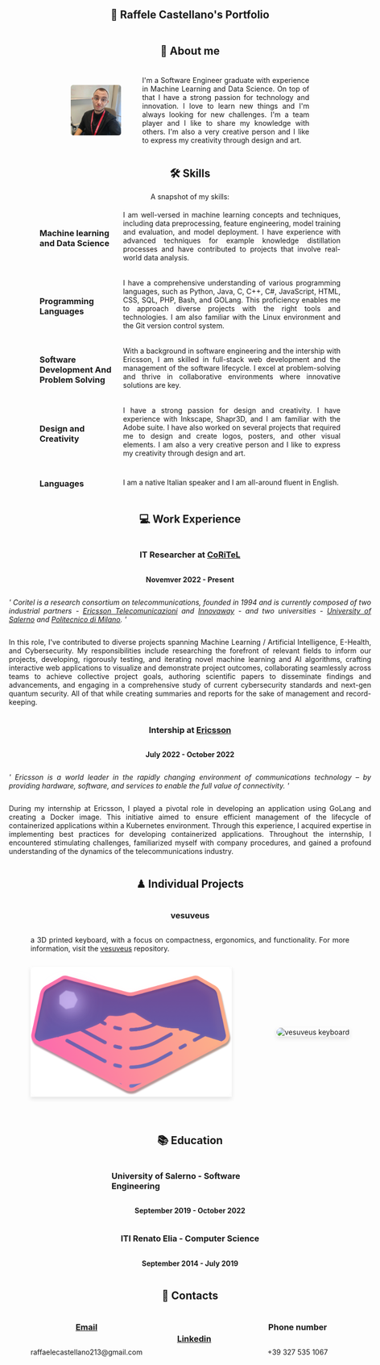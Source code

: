 <div style="display: flex; 
    flex-direction: row; 
    align-items: center;
    justify-content: center;">
    <h2>📃 Raffele Castellano's Portfolio </h2>
</div>

<div style="display: flex; 
    flex-direction: column; 
    align-items: center;
    justify-content: center;
    margin-left: 10vw;
    margin-right: 10vw;"> 
    <h2>💬 About me</h2>
    <div style="display: flex; 
        flex-direction: row; 
        align-items: center;
        justify-content: center;
        margin-top: 5px;">
        <img src="./media/profile.jpeg" alt="Profile Picture" width="100" style="border-radius: 5px; 
            margin-right: 20px;"/>
        <vl style="border-left: 2px solid #fafafaaa;"></vl>
        <p  style="text-align: justify;
            text-justify: inter-word; 
            margin-left:20px; 
            width:45vw;"> 
            I'm a Software Engineer graduate with experience in Machine Learning and Data Science. 
            On top of that I have a strong passion for technology and innovation. I love to learn new things and I'm always looking for new challenges. I'm a team player and I like to share my knowledge with others. I'm also a very creative person and I like to express my creativity through design and art.
        </p>
    </div>
    <h2>🛠 Skills</h2>
    A snapshot of my skills:
    <div style="display: flex; 
    flex-direction: row; 
    align-items: center;
    justify-content: center;
    margin-top: 5px;">
        <h3 style="width: 15vw;"> Machine learning and Data Science </h3>
        <vl style="border-left: 2px solid #fafafaaa;"></vl>
        <p style="text-align: justify;
            text-justify: inter-word; 
            margin-left:20px; 
            width: 45vw;"> 
            I am well-versed in machine learning concepts and techniques, including data preprocessing, feature engineering, model training and evaluation, and model deployment. I have experience with advanced techniques for example knowledge distillation processes and have contributed to projects that involve real-world data analysis.
        </p>
    </div>
    <div style="display: flex; 
        flex-direction: row; 
        align-items: center;
        justify-content: center;
        margin-top: 5px;">
        <h3 style="width: 15vw;;"> Programming Languages </h3>
        <vl style="border-left: 2px solid #fafafaaa;"></vl>
        <p style="text-align: justify;
            text-justify: inter-word; 
            margin-left:20px; 
            width:45vw;"> 
            I have a comprehensive understanding of various programming languages, such as Python, Java, C, C++, C#, JavaScript, HTML, CSS, SQL, PHP, Bash, and GOLang. This proficiency enables me to approach diverse projects with the right tools and technologies. I am also familiar with the Linux environment and the Git version control system.
        </p>
    </div>
    <div style="display: flex; 
        flex-direction: row; 
        align-items: center;
        justify-content: center;
        margin-top: 5px;">
        <h3 style="width: 15vw;;"> Software Development And Problem Solving </h3>
        <vl style="border-left: 2px solid #fafafaaa;"></vl>
        <p style="text-align: justify;
            text-justify: inter-word; 
            margin-left:20px; 
            width:45vw;"> 
            With a background in software engineering and the intership with Ericsson, I am skilled in full-stack web development and the management of the software lifecycle. I excel at problem-solving and thrive in collaborative environments where innovative solutions are key. 
        </p>
    </div>
    <div style="display: flex; 
        flex-direction: row; 
        align-items: center;
        justify-content: center;
        margin-top: 5px;">
        <h3 style="width: 15vw;;"> Design and Creativity </h3>
        <vl style="border-left: 2px solid #fafafaaa;"></vl>
        <p style="text-align: justify;
            text-justify: inter-word; 
            margin-left:20px;
            width:45vw;"> 
            I have a strong passion for design and creativity. I have experience with Inkscape, Shapr3D, and I am familiar with the Adobe suite. I have also worked on several projects that required me to design and create logos, posters, and other visual elements. I am also a very creative person and I like to express my creativity through design and art. 
        </p>
    </div>
    <div style="display: flex; 
        flex-direction: row; 
        align-items: center;
        justify-content: center;
        margin-top: 5px;">
        <h3 style="width: 15vw;;"> Languages </h3>
        <vl style="border-left: 2px solid #fafafaaa;"></vl>
        <p style="text-align: justify;
            text-justify: inter-word; 
            margin-left:20px; width:45vw;"> 
           I am a native Italian speaker and I am all-around fluent in English.
        </p>
    </div>
    <h2>💻 Work Experience</h2>
    <h3>IT Researcher at <a href="https://www.coritel.it/">CoRiTeL</a>  </h3>
    <p style="font-weight: bold;"> Novemver 2022 - Present </p>
    <p style="text-align: justify;
        text-justify: inter-word; 
        font-style: italic;
        width:75vw;">
        ' Coritel is a research consortium on telecommunications, founded in 1994 and is currently composed of two industrial partners - <a href="https://www.ericsson.com/it/about-us/company-facts/ericsson-worldwide/italy">Ericsson Telecomunicazioni</a> and <a href="https://www.innovaway.it/">Innovaway</a> - and two universities - <a href="https://www.unisa.it/">University of Salerno</a> and <a href="https://www.polimi.it/">Politecnico di Milano</a>. '
    </p>
    <p style="text-align: justify;
        text-justify: inter-word; 
        width:75vw;"> 
        In this role, I've contributed to diverse projects spanning Machine Learning / Artificial Intelligence, E-Health, and Cybersecurity. My responsibilities include researching the forefront of relevant fields to inform our projects, developing, rigorously testing, and iterating novel machine learning and AI algorithms, crafting interactive web applications to visualize and demonstrate project outcomes, collaborating seamlessly across teams to achieve collective project goals, authoring scientific papers to disseminate findings and advancements, and engaging in a comprehensive study of current cybersecurity standards and next-gen quantum security. All of that while creating summaries and reports for the sake of management and record-keeping.
    </p>
    <h3>Intership at <a href="https://www.ericsson.com/it/about-us/company-facts/ericsson-worldwide/italy">Ericsson</a> </h3>
    <p style="font-weight: bold;"> July 2022 - October 2022 </p>
    <p style="text-align: justify;
        text-justify: inter-word; 
        font-style: italic;
        width:75vw;">
        ' Ericsson is a world leader in the rapidly changing environment of communications technology – by providing hardware, software, and services to enable the full value of connectivity. '
    </p>
    <p style="text-align: justify;
        text-justify: inter-word; 
        width:75vw;"> 
        During my internship at Ericsson, I played a pivotal role in developing an application using GoLang and creating a Docker image. This initiative aimed to ensure efficient management of the lifecycle of containerized applications within a Kubernetes environment. Through this experience, I acquired expertise in implementing best practices for developing containerized applications. Throughout the internship, I encountered stimulating challenges, familiarized myself with company procedures, and gained a profound understanding of the dynamics of the telecommunications industry.
    </p>
    <h2>♟ Individual Projects</h2>
    <h3>vesuveus</h3>
    <p style="text-align: justify;
        text-justify: inter-word; 
        width:66vw;"> 
        a 3D printed keyboard, with a focus on compactness, ergonomics, and functionality. For more information, visit the <a href="https://github.com/RaffOwO/vesuveus">vesuveus</a> repository.
        <div style="display: flex; 
        flex-direction: row; 
        align-items: center;
        justify-content: space-between;
        width: 66vw;">
        <p align="center" style="box-shadow: 0px 4px 8px rgba(0, 0, 0, 0.1);">
            <img src="./media/iconwide.png" alt="vesuveus keyboard" width="400" style="border-radius: 10px;" />
        </p>
        <p align="center" style="box-shadow: 0px 4px 8px rgba(0, 0, 0, 0.1);">
            <img src="./media/1stBuildRaffOwO.jpg" alt="vesuveus keyboard" width="250" style="border-radius: 10px;" />
        </p>
        </div>
    </p>
    <h2>📚 Education</h2>
    <h3>University of Salerno - Software Engineering</h3>
    <p style="font-weight: bold;"> September 2019 - October 2022 </p>
    <h3>ITI Renato Elia - Computer Science</h3>
    <p style="font-weight: bold;"> September 2014 - July 2019 </p>
    <h2>📧 Contacts</h2>
    <div style="display: flex; 
        flex-direction: row; 
        align-items: center;
        justify-content: space-between;
        width: 66vw;">
            <div style="display: flex;
                flex-direction: column;
                justify-content: center;
                align-items: center; 
                width: 25vw;">
                <h3> <a href="mailto:raffaelecastellano213@gmail.com">Email</a> </h3>
                <p> raffaelecastellano213@gmail.com </p>
            </div>
            <div style="display: flex;
                flex-direction: column;
                justify-content: center;
                align-items: center; 
                width: 25vw;">
            <h3> <a href="https://www.linkedin.com/in/raffaele-castellano-71440a26b/">Linkedin</a> </h3>
            </div>
            <div style="display: flex;
                flex-direction: column;
                justify-content: center;
                align-items: center;
                width: 25vw;">
                    <h3> Phone number </h3>
                    <p> +39 327 535 1067 </p>
            </div>
    </div>
</div>